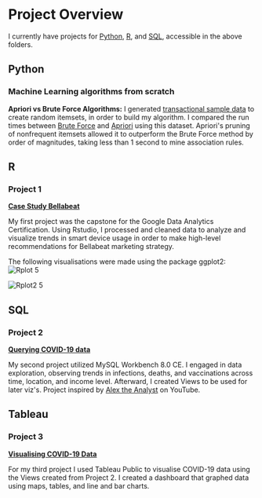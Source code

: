 # Project Overview

I currently have projects for [Python](https://github.com/JesseHilario/JesseHilario.github.io/tree/main/Python), [R](https://github.com/JesseHilario/JesseHilario.github.io/tree/main/R), and [SQL](https://github.com/JesseHilario/JesseHilario.github.io/tree/main/SQL), accessible in the above folders.

## Python

### Machine Learning algorithms from scratch

**Apriori vs Brute Force Algorithms:**
I generated [transactional sample data](https://github.com/JesseHilario/JesseHilario.github.io/blob/main/Python/Apriori%20vs%20Brute%20Force%20Algorithms/example_data/example_data.py) to create random itemsets, in order to build my algorithm. I compared the run times between [Brute Force](https://github.com/JesseHilario/JesseHilario.github.io/blob/main/Python/Apriori%20vs%20Brute%20Force%20Algorithms/Brute_Force/__init__.py) and [Apriori](https://github.com/JesseHilario/JesseHilario.github.io/blob/main/Python/Apriori%20vs%20Brute%20Force%20Algorithms/Apriori/__init__.py) using this dataset. Apriori's pruning of nonfrequent itemsets allowed it to outperform the Brute Force method by order of magnitudes, taking less than 1 second to mine association rules.



## R

### Project 1
[**Case Study Bellabeat**](https://www.kaggle.com/code/jessehilario/case-study-bellabeat)

My first project was the capstone for the Google Data Analytics Certification. Using Rstudio, I processed and cleaned data to analyze and visualize trends in smart device usage in order to make high-level recommendations for Bellabeat marketing strategy.

The following visualisations were made using the package ggplot2:
![Rplot 5](https://user-images.githubusercontent.com/106210905/183310908-0fee648f-4053-4a23-832d-845b4003d6c2.png)

![Rplot2 5](https://user-images.githubusercontent.com/106210905/183310910-adc5ecab-b76a-4968-8e51-f916824335be.png)


## SQL

### Project 2
[**Querying COVID-19 data**](https://github.com/JesseHilario/JesseHilario.github.io/tree/main/SQL/2022_covid_project)

My second project  utilized MySQL Workbench 8.0 CE. I engaged in data exploration, observing trends in infections, deaths, and vaccinations across time, location, and income level. Afterward, I created Views to be used for later viz's. Project inspired by [Alex the Analyst](https://www.youtube.com/watch?v=qfyynHBFOsM&t=285s) on YouTube.


## Tableau

### Project 3
[**Visualising COVID-19 Data**](https://public.tableau.com/app/profile/jesse.hilario/viz/CovidProject_16627538263150/Dashboard1?publish=yes)

For my third project I used Tableau Public to visualise COVID-19 data using the Views created from Project 2. I created a dashboard that graphed data using maps, tables, and line and bar charts.

